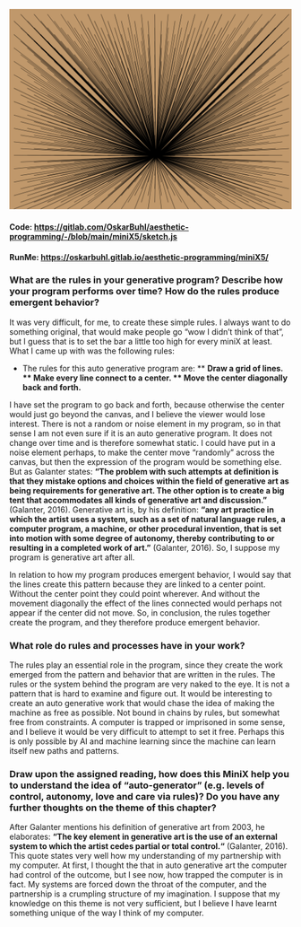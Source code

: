 ![](pic.png)
#### Code: https://gitlab.com/OskarBuhl/aesthetic-programming/-/blob/main/miniX5/sketch.js
#### RunMe:  https://oskarbuhl.gitlab.io/aesthetic-programming/miniX5/

### What are the rules in your generative program? Describe how your program performs over time? How do the rules produce emergent behavior?

It was very difficult, for me, to create these simple rules. I always want to do something original, that would make people go “wow I didn’t think of that”, but I guess that is to set the bar a little too high for every miniX at least. What I came up with was the following rules:

* The rules for this auto generative program are:
** **Draw a grid of lines.
** Make every line connect to a center.
** Move the center diagonally back and forth.**

I have set the program to go back and forth, because otherwise the center would just go beyond the canvas, and I believe the viewer would lose interest. There is not a random or noise element in my program, so in that sense I am not even sure if it is an auto generative program. It does not change over time and is therefore somewhat static. I could have put in a noise element perhaps, to make the center move “randomly” across the canvas, but then the expression of the program would be something else. But as Galanter states: **“The problem with such attempts at definition is that they mistake options and choices within the field of generative art as being requirements for generative art. The other option is to create a big tent that accommodates all kinds of generative art and discussion.”** (Galanter, 2016). Generative art is, by his definition: **“any art practice in which the artist uses a system, such as a set of natural language rules, a computer program, a machine, or other procedural invention, that is set into motion with some degree of autonomy, thereby contributing to or resulting in a completed work of art.”** (Galanter, 2016). So, I suppose my program is generative art after all.

In relation to how my program produces emergent behavior, I would say that the lines create this pattern because they are linked to a center point. Without the center point they could point wherever. And without the movement diagonally the effect of the lines connected would perhaps not appear if the center did not move. So, in conclusion, the rules together create the program, and they therefore produce emergent behavior.


### What role do rules and processes have in your work?

The rules play an essential role in the program, since they create the work emerged from the pattern and behavior that are written in the rules. The rules or the system behind the program are very naked to the eye. It is not a pattern that is hard to examine and figure out. It would be interesting to create an auto generative work that would chase the idea of making the machine as free as possible. Not bound in chains by rules, but somewhat free from constraints. A computer is trapped or imprisoned in some sense, and I believe it would be very difficult to attempt to set it free. Perhaps this is only possible by AI and machine learning since the machine can learn itself new paths and patterns.

### Draw upon the assigned reading, how does this MiniX help you to understand the idea of “auto-generator” (e.g. levels of control, autonomy, love and care via rules)? Do you have any further thoughts on the theme of this chapter?

After Galanter mentions his definition of generative art from 2003, he elaborates: **“The key element in generative art is the use of an external system to which the artist cedes partial or total control.“** (Galanter, 2016). This quote states very well how my understanding of my partnership with my computer. At first, I thought the that in auto generative art the computer had control of the outcome, but I see now, how trapped the computer is in fact. My systems are forced down the throat of the computer, and the partnership is a crumpling structure of my imagination. I suppose that my knowledge on this theme is not very sufficient, but I believe I have learnt something unique of the way I think of my computer.
